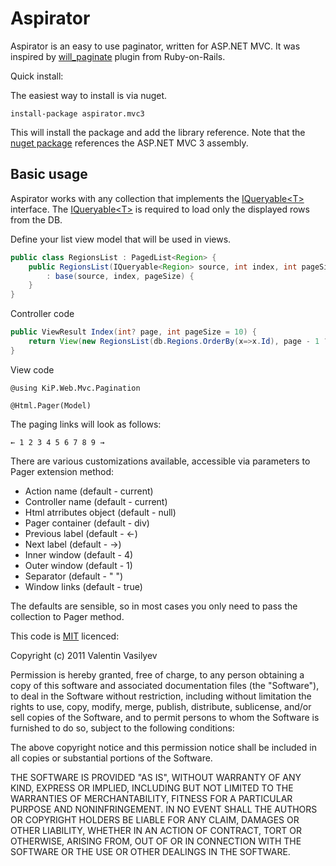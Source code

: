 # Aspirator 
Aspirator is an easy to use paginator, written for ASP.NET MVC.
It was inspired by [will_paginate] plugin from Ruby-on-Rails.

Quick install:

The easiest way to install is via nuget.

```c-sharp
install-package aspirator.mvc3
```

This will install the package and add the library reference.
Note that the [nuget package][nuget_package] references the ASP.NET MVC 3 assembly.

## Basic usage

Aspirator works with any collection that implements the [IQueryable&lt;T&gt;][iqueryable] interface.
The [IQueryable&lt;T&gt;][iqueryable] is required to load only the displayed rows from the DB.


Define your list view model that will be used in views.

``` java
public class RegionsList : PagedList<Region> {
	public RegionsList(IQueryable<Region> source, int index, int pageSize)
	    : base(source, index, pageSize) {
	}
}
```

Controller code

``` java
public ViewResult Index(int? page, int pageSize = 10) {
    return View(new RegionsList(db.Regions.OrderBy(x=>x.Id), page - 1 ?? 0, pageSize));
}
```

View code

``` c-sharp
@using KiP.Web.Mvc.Pagination
```

``` razor
@Html.Pager(Model)
```

The paging links will look as follows:

```
← 1 2 3 4 5 6 7 8 9 →
```

There are various customizations available, accessible via parameters to Pager extension method: 

* Action name (default - current)
* Controller name (default - current)
* Html atrributes object (default - null)
* Pager container (default - div)
* Previous label (default - &larr;)
* Next label (default - &rarr;)
* Inner window  (default - 4)
* Outer window (default - 1)
* Separator (default - " ")
* Window links (default - true)

The defaults are sensible, so in most cases you only need to pass the collection to Pager method.

This code is [MIT][mit] licenced:

Copyright (c) 2011 Valentin Vasilyev

Permission is hereby granted, free of charge, to any person obtaining a copy of this software and associated documentation files (the "Software"), to deal in the Software without restriction, including without limitation the rights to use, copy, modify, merge, publish, distribute, sublicense, and/or sell copies of the Software, and to permit persons to whom the Software is furnished to do so, subject to the following conditions:

The above copyright notice and this permission notice shall be included in all copies or substantial portions of the Software.

THE SOFTWARE IS PROVIDED "AS IS", WITHOUT WARRANTY OF ANY KIND, EXPRESS OR IMPLIED, INCLUDING BUT NOT LIMITED TO THE WARRANTIES OF MERCHANTABILITY, FITNESS FOR A PARTICULAR PURPOSE AND NONINFRINGEMENT. IN NO EVENT SHALL THE AUTHORS OR COPYRIGHT HOLDERS BE LIABLE FOR ANY CLAIM, DAMAGES OR OTHER LIABILITY, WHETHER IN AN ACTION OF CONTRACT, TORT OR OTHERWISE, ARISING FROM, OUT OF OR IN CONNECTION WITH THE SOFTWARE OR THE USE OR OTHER DEALINGS IN THE SOFTWARE.


[nuget_package]: http://nuget.org/List/Packages/Aspirator.MVC3
[iqueryable]: http://msdn.microsoft.com/en-us/library/system.linq.iqueryable.aspx
[mit]: http://www.opensource.org/licenses/mit-license.php
[will_paginate]: https://github.com/mislav/will_paginate